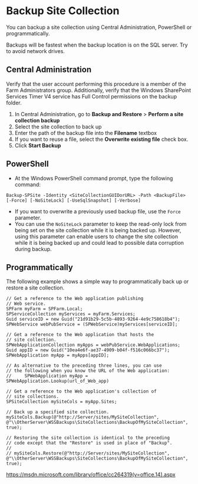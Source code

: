 # Backup Site Collection

You can backup a site collection using Central Administration, PowerShell or
programmatically.

Backups will be fastest when the backup location is on the SQL server. Try to
avoid network drives.

## Central Administration

Verify that the user account performing this procedure is a member of the
Farm Administrators group. Additionally, verify that the Windows SharePoint
Services Timer V4 service has Full Control permissions on the backup folder.

1. In Central Administration, go to __Backup and Restore__ > __Perform a site
collection backup__
2. Select the site collection to back up
3. Enter the path of the backup file into the __Filename__ textbox
4. If you want to reuse a file, select the __Overwrite existing file__ check box.
5. Click __Start Backup__

## PowerShell

* At the Windows PowerShell command prompt, type the following command:

```Backup-SPSite -Identity <SiteCollectionGUIDorURL> -Path <BackupFile> [-Force] [-NoSiteLock] [-UseSqlSnapshot] [-Verbose]```

* If you want to overwrite a previously used backup file, use the ```Force``` parameter.
* You can use the ```NoSiteLock``` parameter to keep the read-only lock from being set on the site collection while it is being backed up. However, using this parameter can enable users to change the site collection while it is being backed up and could lead to possible data corruption during backup.

## Programmatically

The following example shows a simple way to programmatically back up or restore a site collection.

    // Get a reference to the Web application publishing
    // Web service.
    SPFarm myFarm = SPFarm.Local;
    SPServiceCollection myServices = myFarm.Services;
    Guid serviceID = new Guid("21d91b29-5c5b-4893-9264-4e9c758618b4");
    SPWebService webPubService = (SPWebService)myServices[serviceID];

    // Get a reference to the Web application that hosts the
    // site collection.
    SPWebApplicationCollection myApps = webPubService.WebApplications;
    Guid appID = new Guid("10ea4e6f-ae37-4909-b04f-f516c066bc37");
    SPWebApplication myApp = myApps[appID];

    // As alternative to the preceding three lines, you can use
    // the following when you know the URL of the Web application:
    //     SPWebApplication myApp = SPWebApplication.Lookup(url_of_Web_app)

    // Get a reference to the Web application's collection of
    // site collections.
    SPSiteCollection mySiteCols = myApp.Sites;

    // Back up a specified site collection.
    mySiteCols.Backup(@"http://Server/sites/MySiteCollection", @"\\OtherServer\WSSBackups\SiteCollections\BackupOfMySiteCollection", true);

    // Restoring the site collection is identical to the preceding
    // code except that the "Restore" is used in place of "Backup".
    //
    // mySiteCols.Restore(@"http://Server/sites/MySiteCollection", @"\\OtherServer\WSSBackups\SiteCollections\BackupOfMySiteCollection", true);

https://msdn.microsoft.com/library/office/cc264319(v=office.14).aspx
